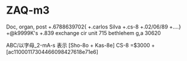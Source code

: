 # ZAQ-m3
Doc, organ, post
+.6788639702{
+.carlos Silva
+.cs-8
+.02/06/89
+....}
+@k9999K's
+.839 exchange cir
      unit 715 bethlehem g,a
  30620

ABC/以字母_2-mA-s 表示
 [Sho-8o + Kas-8e]
        CS-8
  =$3000
+[ac11000117304466098427618e71e6]